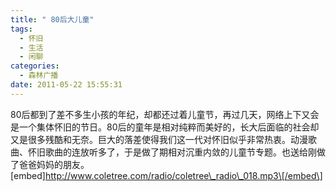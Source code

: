 ```yaml
---
title: " 80后大儿童"
tags:
  - 怀旧
  - 生活
  - 闲聊
categories:
  - 森林广播
date: 2011-05-22 15:55:31
---
```


80后都到了差不多生小孩的年纪，却都还过着儿童节，再过几天，网络上下又会是一个集体怀旧的节日。80后的童年是相对纯粹而美好的，长大后面临的社会却又是很多残酷和无奈。巨大的落差使得我们这一代对怀旧似乎非常热衷。动漫歌曲、怀旧歌曲的连放听多了，于是做了期相对沉重内敛的儿童节专题。也送给刚做了爸爸妈妈的朋友。   \[embed\]http://www.coletree.com/radio/coletree\_radio\_018.mp3\[/embed\]